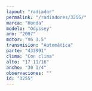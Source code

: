 ```yaml
---
layout: "radiador"
permalink: "/radiadores/3255/"
marca: "Honda"
modelo: "Odyssey"
ano: "2007"
motor: "V6 3.5"
transmision: "Automática"
parte: "433991"
clima: "Con clima"
alto: "17 11/16"
ancho: "30 1/4"
observaciones: ""
id: "3255"
---
```



